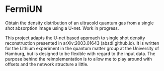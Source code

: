 # FermiUN
Obtain the density distribution of an ultracold quantum gas from a single shot absorption image using a U-net.
Work in progress.

This project adapts the U-net based approach to single shot density reconstruction presented in arXiv:2003.01643 (absdl.github.io). 
It is written for the Lithium experiment in the quantum matter group at the University of Hamburg, but is designed to be flexible with regard to the input data. 
The purpose behind the reimplementation is to allow me to play around with offsets and the network structure a little. 
